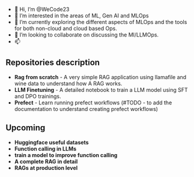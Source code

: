 - 👋 Hi, I’m @WeCode23
- 👀 I’m interested in the areas of ML, Gen AI and MLOps
- 🌱 I’m currently exploring the different aspects of MLOps and the tools for both non-cloud and cloud based Ops.
- 💞️ I’m looking to collaborate on discussing the Ml/LLMOps.
- 📫 <coming soon>

<!---
WeCode23/WeCode23 is a ✨ special ✨ repository because its `README.md` (this file) appears on your GitHub profile.
You can click the Preview link to take a look at your changes.
--->


**Repositories description**
--
- **Rag from scratch** - A very simple RAG application using llamafile and wine data to understand how A RAG works.
- **LLM Finetuning** - A detailed notebook to train a LLM model using SFT and DPO trainings. 
- **Prefect** - Learn running prefect workflows (#TODO - to add the documentation to understand creating prefect workflows)

**Upcoming**
--
- **Huggingface useful datasets**
- **Function calling in LLMs**
- **train a model to improve function calling**
- **A complete RAG in detail**
- **RAGs at production level**
